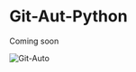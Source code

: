 # Git-Aut-Python
Coming soon

![Git-Auto](https://media.giphy.com/media/fUYp0iOzQfC540KCs4/giphy.gif)
